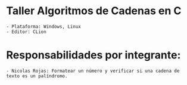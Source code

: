 # Taller Algoritmos de Cadenas en C
    - Plataforma: Windows, Linux
    - Editor: CLion

# Responsabilidades por integrante:
    - Nicolas Rojas: Formatear un número y verificar si una cadena de texto es un palíndromo.
